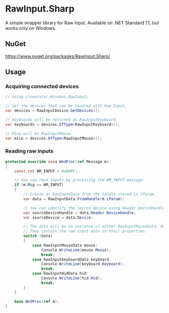 ﻿# RawInput.Sharp

A simple wrapper library for Raw Input.
Available on .NET Standard 1.1, but works only on Windows.

## NuGet

https://www.nuget.org/packages/RawInput.Sharp/

## Usage

### Acquiring connected devices

```cs
// using Linearstar.Windows.RawInput;

// Get the devices that can be handled with Raw Input.
var devices = RawInputDevice.GetDevices();

// Keyboards will be returned as RawInputKeyboard.
var keyboards = devices.OfType<RawInputKeyboard>();

// Mice will be RawInputMouse.
var mice = devices.OfType<RawInputMouse>();
```

### Reading raw inputs

```cs
protected override void WndProc(ref Message m)
{
    const int WM_INPUT = 0x00FF;

    // You can read inputs by processing the WM_INPUT message.
    if (m.Msg == WM_INPUT)
    {
        // Create an RawInputData from the handle stored in lParam.
        var data = RawInputData.FromHandle(m.LParam);

        // You can identify the source device using Header.DeviceHandle or just Device.
        var sourceDeviceHandle = data.Header.DeviceHandle;
        var sourceDevice = data.Device;

        // The data will be an instance of either RawInputMouseData, RawInputKeyboardData, or RawInputHidData.
        // They contain the raw input data in their properties.
        switch (data)
        {
            case RawInputMouseData mouse:
                Console.WriteLine(mouse.Mouse);
                break;
            case RawInputKeyboardData keyboard:
                Console.WriteLine(keyboard.Keyboard);
                break;
            case RawInputHidData hid:
                Console.WriteLine(hid.Hid);
                break;
        }
    }

    base.WndProc(ref m);
}
```
